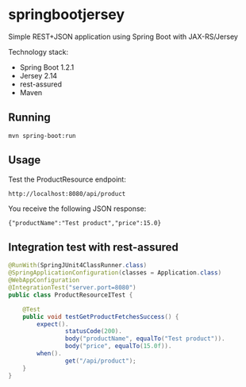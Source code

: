 # springbootjersey
Simple REST+JSON application using Spring Boot with JAX-RS/Jersey

Technology stack:
- Spring Boot 1.2.1
- Jersey 2.14
- rest-assured
- Maven

Running
-------
<pre><code>mvn spring-boot:run</code></pre>

Usage
-----

Test the ProductResource endpoint:
<pre><code>http://localhost:8080/api/product</code></pre>

You receive the following JSON response:
<pre><code>{"productName":"Test product","price":15.0}</code></pre>

Integration test with rest-assured
----------------------------------

```java
@RunWith(SpringJUnit4ClassRunner.class)
@SpringApplicationConfiguration(classes = Application.class)
@WebAppConfiguration
@IntegrationTest("server.port=8080")
public class ProductResourceITest {

    @Test
    public void testGetProductFetchesSuccess() {
        expect().
                statusCode(200).
                body("productName", equalTo("Test product")).
                body("price", equalTo(15.0f)).
        when().
                get("/api/product");
    }
}

```
